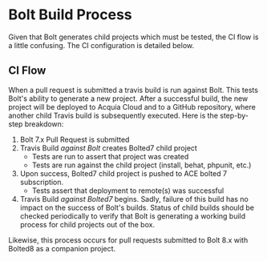 # Bolt Build Process

Given that Bolt generates child projects which must be tested, the CI flow is a 
little confusing. The CI configuration is detailed below.

## CI Flow

When a pull request is submitted a travis build is run against Bolt. This tests 
Bolt's ability to generate a new project. After a successful build, the new 
project will be deployed to Acquia Cloud and to a GitHub repository, where 
another child Travis build is subsequently executed. Here is the step-by-step
breakdown:

1. Bolt 7.x Pull Request is submitted
2. Travis Build *against Bolt* creates Bolted7 child project
    * Tests are run to assert that project was created
    * Tests are run against the child project (install, behat, phpunit, etc.)
3. Upon success, Bolted7 child project is pushed to ACE bolted 7 subscription. 
    * Tests assert that deployment to remote(s) was successful
4. Travis Build *against Bolted7* begins. Sadly, failure of this build
   has no impact on the success of Bolt's builds. Status of child builds should
   be checked periodically to verify that Bolt is generating a working build
   process for child projects out of the box.

Likewise, this process occurs for pull requests submitted to Bolt 8.x with 
Bolted8 as a companion project.
